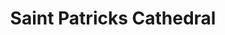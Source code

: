 ---
title: "Saint Patricks Cathedral"
address: "Saint Patrick's Church Of Ireland Cathedral, Cathedral Close, Armagh, Armagh"
tel: "+44 (0)28 3752 3142"
county: "Armagh"
category: "Churches And Settlements"
type: "Content"
lat: "54.34708023071289"
lng: "-6.648488998413086"
---